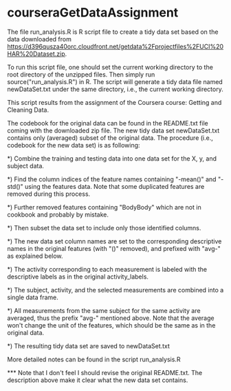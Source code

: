 courseraGetDataAssignment
=========================

The file run_analysis.R is R script file to create a tidy data set based on the data downloaded from https://d396qusza40orc.cloudfront.net/getdata%2Fprojectfiles%2FUCI%20HAR%20Dataset.zip.

To run this script file, one should set the current working directory to the root directory of the unzipped files.
Then simply run source("run_analysis.R") in R. The script will generate a tidy data file named newDataSet.txt under the same directory, i.e., the current working directory.

This script results from the assignment of the Coursera course: Getting and Cleaning Data.

The codebook for the original data can be found in the README.txt file coming with the downloaded zip file. The new tidy data set newDataSet.txt contains only (averaged) subset of the original data. The procedure (i.e., codebook for the new data set) is as following:

*) Combine the training and testing data into one data set for the X, y, and subject data.

*) Find the column indices of the feature names containing "-mean()" and "-std()" using the features data. Note that some duplicated features are removed during this process.

*) Further removed features containing "BodyBody" which are not in cookbook and probably by mistake.

*) Then subset the data set to include only those identified columns.

*) The new data set column names are set to the corresponding descriptive names in the original features (with "()" removed), and prefixed with "avg-" as explained below.

*) The activity corresponding to each measurement is labeled with the descriptive labels as in the original activity_labels.

*) The subject, activity, and the selected measurements are combined into a single data frame.

*) All measurements from the same subject for the same activity are averaged, thus the prefix "avg-" mentioned above.
Note that the average won't change the unit of the features, which should be the same as in the original data.

*) The resulting tidy data set are saved to newDataSet.txt

More detailed notes can be found in the script run_analysis.R

*** Note that I don't feel I should revise the original README.txt. The description above make it clear what the new data set contains.
